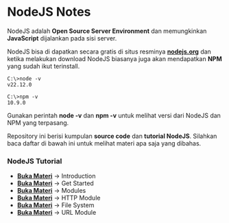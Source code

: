 # NodeJS Notes

NodeJS adalah **Open Source Server Environment** dan memungkinkan **JavaScript** dijalankan pada sisi server.

NodeJS bisa di dapatkan secara gratis di situs resminya **[nodejs.org](https://nodejs.org/en/download)** dan ketika melakukan download NodeJS biasanya juga akan mendapatkan **NPM** yang sudah ikut terinstall.

```
C:\>node -v
v22.12.0

C:\>npm -v
10.9.0
```

Gunakan perintah **node -v** dan **npm -v** untuk melihat versi dari NodeJS dan NPM yang terpasang.

Repository ini berisi kumpulan **source code** dan **tutorial NodeJS**. Silahkan baca daftar di bawah ini untuk melihat materi apa saja yang dibahas.

### NodeJS Tutorial

- **[Buka Materi](basic/intro/)** -> Introduction
- **[Buka Materi](basic/get-started/)** -> Get Started
- **[Buka Materi](basic/modules/)** -> Modules
- **[Buka Materi](basic/http-module/)** -> HTTP Module
- **[Buka Materi](basic/file-system/)** -> File System
- **[Buka Materi](basic/url-module/)** -> URL Module
